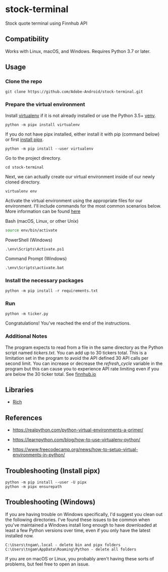 # stock-terminal
Stock quote terminal using Finnhub API

## Compatibility

Works with Linux, macOS, and Windows. Requires Python 3.7 or later.

## Usage

### Clone the repo
```
git clone https://github.com/Adobe-Android/stock-terminal.git
```
### Prepare the virtual environment
Install [virtualenv](https://pypi.org/project/virtualenv/) if it is not already installed or use the Python 3.5+ [venv](https://docs.python.org/3/library/venv.html).
```
python -m pipx install virtualenv
```

If you do not have pipx installed, either install it with pip (command below) or first [install pipx](#troubleshooting-install-pipx).
```
python -m pip install --user virtualenv
```

Go to the project directory.
```
cd stock-terminal
```

Next, we can actually create our virtual environment inside of our newly cloned directory.
```
virtualenv env
```

Activate the virtual environment using the appropriate files for our environment. I'll include commands for the most common scenarios below. More information can be found [here](https://virtualenv.pypa.io/en/latest/user_guide.html#activators)

Bash (macOS, Linux, or other Unix)
```bash
source env/bin/activate
```

PowerShell (Windows)
```
.\env\Scripts\Activate.ps1
```

Command Prompt (Windows)
```
.\env\Scripts\activate.bat
```

### Install the necessary packages

```
python -m pip install -r requirements.txt
```

### Run

```
python -m ticker.py
```

Congratulations! You've reached the end of the instructions.

### Additional Notes

The program expects to read from a file in the same directory as the Python script named *tickers.txt*.
You can add up to 30 tickers total. This is a limitation set in the program to avoid the API defined 30 API calls per second limit.
You can increase or decrease the *refresh_cycle* variable in the program but this can cause you to experience API rate limiting even if you are below the 30 ticker total.
See [finnhub.io](https://finnhub.io/docs/api/rate-limit)

## Libraries

* [Rich](https://github.com/Textualize/rich)

## References
* https://realpython.com/python-virtual-environments-a-primer/

* https://learnpython.com/blog/how-to-use-virtualenv-python/

* https://www.freecodecamp.org/news/how-to-setup-virtual-environments-in-python/

## Troubleshooting (Install pipx)
```
python -m pip install --user -U pipx
python -m pipx ensurepath
```

## Troubleshooting (Windows)
If you are having trouble on Windows specifically, I'd suggest you clean out the following directories. I've found these issues to be common when you've maintained a Windows install long enough to have downloaded at least a few Python versions over time, even if you only have the latest installed now.

```
C:\Users\tngam\.local - delete bin and pipx folders
C:\Users\tngam\AppData\Roaming\Python - delete all folders
```

If you are on macOS or Linux, you probably aren't having these sorts of problems, but feel free to open an issue.

